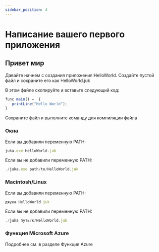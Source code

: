 ```yaml
---
sidebar_position: 4
---
```


# Написание вашего первого приложения

## Привет мир
Давайте начнем с создания приложения HelloWorld. Создайте пустой файл и сохраните его как HelloWorld.juk

В этом файле скопируйте и вставьте следующий код:

```jsx
func main() =  {
   printLine("Hello World");
}
```

Сохраните файл и выполните команду для компиляции файла


### Окна
Если вы добавили переменную PATH:

```jsx
juka.exe HelloWorld.juk
```

Если вы не добавили переменную PATH:
```jsx
./juka.exe path/to/HelloWorld.juk
```

### Macintosh/Linux

Если вы добавили переменную PATH:

```jsx
джука HelloWorld.juk
```

Если вы не добавили переменную PATH:
```jsx
./juka путь/к/HelloWorld.juk
```

### Функция Microsoft Azure
Подробнее см. в разделе Функция Azure